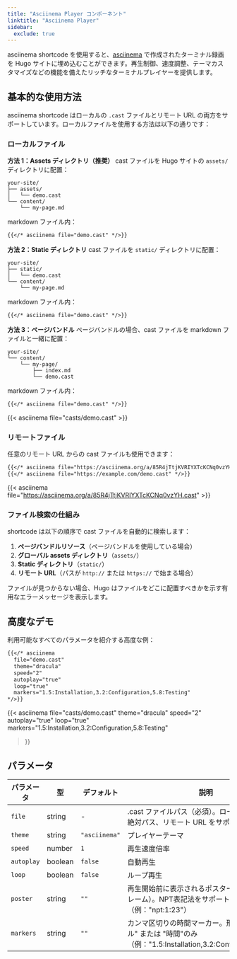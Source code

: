 ```yaml
---
title: "Asciinema Player コンポーネント"
linktitle: "Asciinema Player"
sidebar:
  exclude: true
---
```


asciinema shortcode を使用すると、[asciinema](https://asciinema.org/) で作成されたターミナル録画を Hugo サイトに埋め込むことができます。再生制御、速度調整、テーマカスタマイズなどの機能を備えたリッチなターミナルプレイヤーを提供します。

## 基本的な使用方法

asciinema shortcode はローカルの `.cast` ファイルとリモート URL の両方をサポートしています。ローカルファイルを使用する方法は以下の通りです：

### ローカルファイル

**方法 1：Assets ディレクトリ（推奨）**
cast ファイルを Hugo サイトの `assets/` ディレクトリに配置：

```
your-site/
├── assets/
│   └── demo.cast
└── content/
    └── my-page.md
```

markdown ファイル内：
```markdown
{{</* asciinema file="demo.cast" */>}}
```

**方法 2：Static ディレクトリ**
cast ファイルを `static/` ディレクトリに配置：

```
your-site/
├── static/
│   └── demo.cast
└── content/
    └── my-page.md
```

markdown ファイル内：
```markdown
{{</* asciinema file="demo.cast" */>}}
```

**方法 3：ページバンドル**
ページバンドルの場合、cast ファイルを markdown ファイルと一緒に配置：

```
your-site/
└── content/
    └── my-page/
        ├── index.md
        └── demo.cast
```

markdown ファイル内：
```markdown
{{</* asciinema file="demo.cast" */>}}
```

{{< asciinema file="casts/demo.cast" >}}

### リモートファイル

任意のリモート URL からの cast ファイルも使用できます：

```markdown
{{</* asciinema file="https://asciinema.org/a/85R4jTtjKVRIYXTcKCNq0vzYH.cast" */>}}
{{</* asciinema file="https://example.com/demo.cast" */>}}
```

{{< asciinema file="https://asciinema.org/a/85R4jTtjKVRIYXTcKCNq0vzYH.cast" >}}

### ファイル検索の仕組み

shortcode は以下の順序で cast ファイルを自動的に検索します：
1. **ページバンドルリソース**（ページバンドルを使用している場合）
2. **グローバル assets ディレクトリ**（`assets/`）
3. **Static ディレクトリ**（`static/`）
4. **リモート URL**（パスが `http://` または `https://` で始まる場合）

ファイルが見つからない場合、Hugo はファイルをどこに配置すべきかを示す有用なエラーメッセージを表示します。

## 高度なデモ

利用可能なすべてのパラメータを紹介する高度な例：

```markdown
{{</* asciinema 
  file="demo.cast"
  theme="dracula"
  speed="2"
  autoplay="true"
  loop="true"
  markers="1.5:Installation,3.2:Configuration,5.8:Testing"
*/>}}
```

{{< asciinema 
  file="casts/demo.cast"
  theme="dracula"
  speed="2"
  autoplay="true"
  loop="true"
  markers="1.5:Installation,3.2:Configuration,5.8:Testing"
>}}

## パラメータ

| パラメータ | 型 | デフォルト | 説明 |
|-----------|----|-----------|------|
| `file` | string | - | .cast ファイルパス（必須）。ローカルファイル、絶対パス、リモート URL をサポート |
| `theme` | string | `"asciinema"` | プレイヤーテーマ |
| `speed` | number | `1` | 再生速度倍率 |
| `autoplay` | boolean | `false` | 自動再生 |
| `loop` | boolean | `false` | ループ再生 |
| `poster` | string | `""` | 再生開始前に表示されるポスター（プレビューフレーム）。NPT表記法をサポート（例："npt:1:23"） |
| `markers` | string | `""` | カンマ区切りの時間マーカー。形式："時間:ラベル" または "時間"のみ（例："1.5:Installation,3.2:Configuration,5.8"） |
